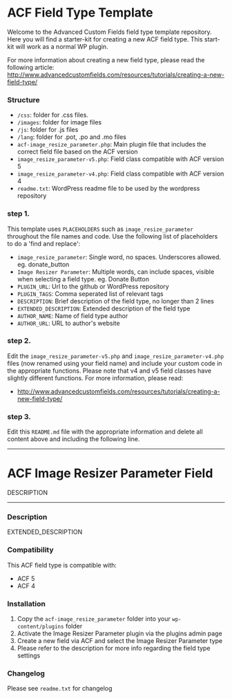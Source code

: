 # ACF Field Type Template

Welcome to the Advanced Custom Fields field type template repository.
Here you will find a starter-kit for creating a new ACF field type. This start-kit will work as a normal WP plugin.

For more information about creating a new field type, please read the following article:
http://www.advancedcustomfields.com/resources/tutorials/creating-a-new-field-type/

### Structure

* `/css`:  folder for .css files.
* `/images`: folder for image files
* `/js`: folder for .js files
* `/lang`: folder for .pot, .po and .mo files
* `acf-image_resize_parameter.php`: Main plugin file that includes the correct field file based on the ACF version
* `image_resize_parameter-v5.php`: Field class compatible with ACF version 5 
* `image_resize_parameter-v4.php`: Field class compatible with ACF version 4
* `readme.txt`: WordPress readme file to be used by the wordpress repository

### step 1.

This template uses `PLACEHOLDERS` such as `image_resize_parameter` throughout the file names and code. Use the following list of placeholders to do a 'find and replace':

* `image_resize_parameter`: Single word, no spaces. Underscores allowed. eg. donate_button
* `Image Resizer Parameter`: Multiple words, can include spaces, visible when selecting a field type. eg. Donate Button
* `PLUGIN_URL`: Url to the github or WordPress repository
* `PLUGIN_TAGS`: Comma seperated list of relevant tags
* `DESCRIPTION`: Brief description of the field type, no longer than 2 lines
* `EXTENDED_DESCRIPTION`: Extended description of the field type
* `AUTHOR_NAME`: Name of field type author
* `AUTHOR_URL`: URL to author's website

### step 2.

Edit the `image_resize_parameter-v5.php` and `image_resize_parameter-v4.php` files (now renamed using your field name) and include your custom code in the appropriate functions. 
Please note that v4 and v5 field classes have slightly different functions. For more information, please read:
* http://www.advancedcustomfields.com/resources/tutorials/creating-a-new-field-type/

### step 3.

Edit this `README.md` file with the appropriate information and delete all content above and including the following line.

-----------------------

# ACF Image Resizer Parameter Field

DESCRIPTION

-----------------------

### Description

EXTENDED_DESCRIPTION

### Compatibility

This ACF field type is compatible with:
* ACF 5
* ACF 4

### Installation

1. Copy the `acf-image_resize_parameter` folder into your `wp-content/plugins` folder
2. Activate the Image Resizer Parameter plugin via the plugins admin page
3. Create a new field via ACF and select the Image Resizer Parameter type
4. Please refer to the description for more info regarding the field type settings

### Changelog
Please see `readme.txt` for changelog
